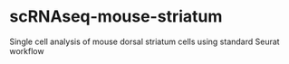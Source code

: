 # scRNAseq-mouse-striatum
Single cell analysis of mouse dorsal striatum cells using standard Seurat workflow

